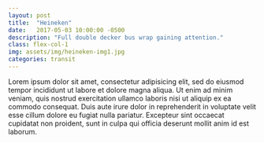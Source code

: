 ```yaml
---
layout: post
title:  "Heineken"
date:   2017-05-03 10:00:00 -0500
description: "Full double decker bus wrap gaining attention."
class: flex-col-1
img: assets/img/heineken-img1.jpg
categories: transit
---
```

Lorem ipsum dolor sit amet, consectetur adipisicing elit, sed do eiusmod tempor incididunt ut labore et dolore magna aliqua. Ut enim ad minim veniam, quis nostrud exercitation ullamco laboris nisi ut aliquip ex ea commodo consequat. Duis aute irure dolor in reprehenderit in voluptate velit esse cillum dolore eu fugiat nulla pariatur. Excepteur sint occaecat cupidatat non proident, sunt in culpa qui officia deserunt mollit anim id est laborum.
